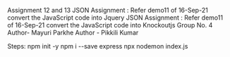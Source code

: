 Assignment 12 and 13
JSON Assignment : Refer demo11 of 16-Sep-21 convert the JavaScript code into Jquery
JSON Assignment : Refer demo11 of 16-Sep-21 convert the JavaScript code into Knockoutjs
Group No. 4
Author- Mayuri Parkhe
Author - Pikkili Kumar

Steps: npm init -y npm i --save express npx nodemon index.js

